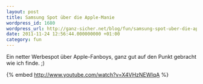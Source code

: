 ```yaml
---
layout: post
title: Samsung Spot über die Apple-Manie
wordpress_id: 1680
wordpress_url: http://ganz-sicher.net/blog/fun/samsung-spot-uber-die-apple-manie/
date: 2011-11-24 12:56:44.000000000 +01:00
category: fun
---
```

Ein netter Werbespot &uuml;ber Apple-Fanboys, ganz gut auf den Punkt gebracht wie ich finde. ;)

{% embed http://www.youtube.com/watch?v=X4VHzNEWIqA %}

